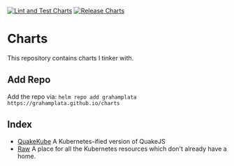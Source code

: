 [![Lint and Test Charts](https://github.com/grahamplata/charts/actions/workflows/lint-test-charts.yaml/badge.svg)](https://github.com/grahamplata/charts/actions/workflows/lint-test-charts.yaml)
[![Release Charts](https://github.com/grahamplata/charts/actions/workflows/release-charts.yaml/badge.svg)](https://github.com/grahamplata/charts/actions/workflows/release-charts.yaml)

# Charts

This repository contains charts I tinker with.

## Add Repo

Add the repo via:
`helm repo add grahamplata https://grahamplata.github.io/charts`

## Index

- [QuakeKube](/charts/quake-kube/README.md) A Kubernetes-ified version of QuakeJS
- [Raw](/charts/raw/README.md) A place for all the Kubernetes resources which don't already have a home.
